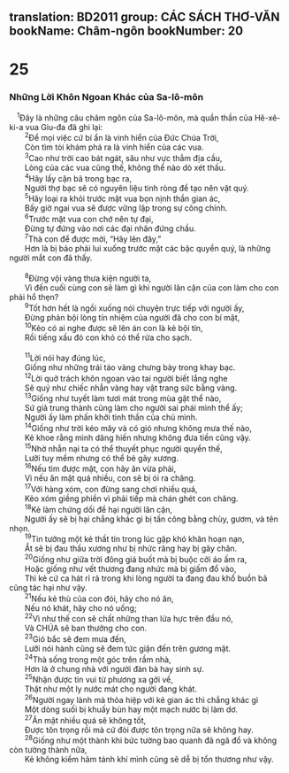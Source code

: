 translation: BD2011
group: CÁC SÁCH THƠ-VĂN
bookName: Châm-ngôn 
bookNumber: 20
-------

<div class="title"><h1>25</h1><h3>Những Lời Khôn Ngoan Khác của Sa-lô-môn</h3></div>
<span class="verse ch_25_1"> <sup>1</sup>Ðây là những câu châm ngôn của Sa-lô-môn, mà quần thần của Hê-xê-ki-a vua Giu-đa đã ghi lại:<br/></span>
<span class="verse ch_25_2">  <sup>2</sup>Ðể mọi việc cứ bí ẩn là vinh hiển của Ðức Chúa Trời,<br/>  Còn tìm tòi khám phá ra là vinh hiển của các vua.<br/></span>
<span class="verse ch_25_3">  <sup>3</sup>Cao như trời cao bát ngát, sâu như vực thẳm địa cầu,<br/>  Lòng của các vua cũng thế, không thể nào dò xét thấu.<br/></span>
<span class="verse ch_25_4">  <sup>4</sup>Hãy lấy cặn bã trong bạc ra,<br/>  Người thợ bạc sẽ có nguyên liệu tinh ròng để tạo nên vật quý.<br/></span>
<span class="verse ch_25_5">  <sup>5</sup>Hãy loại ra khỏi trước mặt vua bọn nịnh thần gian ác,<br/>  Bấy giờ ngai vua sẽ được vững lập trong sự công chính.<br/></span>
<span class="verse ch_25_6">  <sup>6</sup>Trước mặt vua con chớ nên tự đại,<br/>  Ðừng tự đứng vào nơi các đại nhân đứng chầu.<br/></span>
<span class="verse ch_25_7">  <sup>7</sup>Thà con để được mời, “Hãy lên đây,”<br/>  Hơn là bị bảo phải lui xuống trước mặt các bậc quyền quý, là những người mắt con đã thấy.<br/><br/></span>
<span class="verse ch_25_8">  <sup>8</sup>Ðừng vội vàng thưa kiện người ta,<br/>  Vì đến cuối cùng con sẽ làm gì khi người lân cận của con làm cho con phải hổ thẹn?<br/></span>
<span class="verse ch_25_9">  <sup>9</sup>Tốt hơn hết là ngồi xuống nói chuyện trực tiếp với người ấy,<br/>  Ðừng phản bội lòng tín nhiệm của người đã cho con bí mật,<br/></span>
<span class="verse ch_25_10">  <sup>10</sup>Kẻo có ai nghe được sẽ lên án con là kẻ bội tín,<br/>  Rồi tiếng xấu đó con khó có thể rửa cho sạch.<br/><br/></span>
<span class="verse ch_25_11">  <sup>11</sup>Lời nói hay đúng lúc,<br/>  Giống như những trái táo vàng chưng bày trong khay bạc.<br/></span>
<span class="verse ch_25_12">  <sup>12</sup>Lời quở trách khôn ngoan vào tai người biết lắng nghe<br/>  Sẽ quý như chiếc nhẫn vàng hay vật trang sức bằng vàng.<br/></span>
<span class="verse ch_25_13">  <sup>13</sup>Giống như tuyết làm tươi mát trong mùa gặt thể nào,<br/>  Sứ giả trung thành cũng làm cho người sai phái mình thể ấy;<br/>  Người ấy làm phấn khởi tinh thần của chủ mình.<br/></span>
<span class="verse ch_25_14">  <sup>14</sup>Giống như trời kéo mây và có gió nhưng không mưa thế nào,<br/>  Kẻ khoe rằng mình dâng hiến nhưng không đưa tiền cũng vậy.<br/></span>
<span class="verse ch_25_15">  <sup>15</sup>Nhờ nhẫn nại ta có thể thuyết phục người quyền thế,<br/>  Lưỡi tuy mềm nhưng có thể bẻ gãy xương.<br/></span>
<span class="verse ch_25_16">  <sup>16</sup>Nếu tìm được mật, con hãy ăn vừa phải,<br/>  Vì nếu ăn mật quá nhiều, con sẽ bị ói ra chăng.<br/></span>
<span class="verse ch_25_17">  <sup>17</sup>Với hàng xóm, con đừng sang chơi nhiều quá,<br/>  Kẻo xóm giềng phiền vì phải tiếp mà chán ghét con chăng.<br/></span>
<span class="verse ch_25_18">  <sup>18</sup>Kẻ làm chứng dối để hại người lân cận,<br/>  Người ấy sẽ bị hại chẳng khác gì bị tấn công bằng chùy, gươm, và tên nhọn.<br/></span>
<span class="verse ch_25_19">  <sup>19</sup>Tin tưởng một kẻ thất tín trong lúc gặp khó khăn hoạn nạn,<br/>  Ắt sẽ bị đau thấu xương như bị nhức răng hay bị gãy chân.<br/></span>
<span class="verse ch_25_20">  <sup>20</sup>Giống như giữa trời đông giá buốt mà bị buộc cởi áo ấm ra,<br/>  Hoặc giống như vết thương đang nhức mà bị giấm đổ vào,<br/>  Thì kẻ cứ ca hát rỉ rả trong khi lòng người ta đang đau khổ buồn bã cũng tác hại như vậy.<br/></span>
<span class="verse ch_25_21">  <sup>21</sup>Nếu kẻ thù của con đói, hãy cho nó ăn,<br/>  Nếu nó khát, hãy cho nó uống;<br/></span>
<span class="verse ch_25_22">  <sup>22</sup>Vì như thế con sẽ chất những than lửa hực trên đầu nó,<br/>  Và CHÚA sẽ ban thưởng cho con.<br/></span>
<span class="verse ch_25_23">  <sup>23</sup>Gió bắc sẽ đem mưa đến,<br/>  Lưỡi nói hành cũng sẽ đem tức giận đến trên gương mặt.<br/></span>
<span class="verse ch_25_24">  <sup>24</sup>Thà sống trong một góc trên rầm nhà,<br/>  Hơn là ở chung nhà với người đàn bà hay sinh sự.<br/></span>
<span class="verse ch_25_25">  <sup>25</sup>Nhận được tin vui từ phương xa gởi về,<br/>  Thật như một ly nước mát cho người đang khát.<br/></span>
<span class="verse ch_25_26">  <sup>26</sup>Người ngay lành mà thỏa hiệp với kẻ gian ác thì chẳng khác gì<br/>  Một dòng suối bị khuấy bùn hay một mạch nước bị làm dơ.<br/></span>
<span class="verse ch_25_27">  <sup>27</sup>Ăn mật nhiều quá sẽ không tốt,<br/>  Ðược tôn trọng rồi mà cứ đòi được tôn trọng nữa sẽ không hay.<br/></span>
<span class="verse ch_25_28">  <sup>28</sup>Giống như một thành khi bức tường bao quanh đã ngã đổ và không còn tường thành nữa,<br/>  Kẻ không kiềm hãm tánh khí mình cũng sẽ dễ bị tổn thương như vậy.<br/></span>
